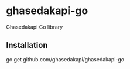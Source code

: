 # ghasedakapi-go
  Ghasedakapi Go library
  
 ## Installation
   go get github.com/ghasedakapi/ghasedakapi-go
   
